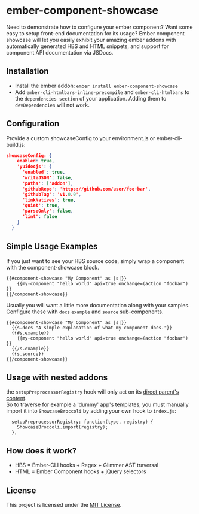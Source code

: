# ember-component-showcase

Need to demonstrate how to configure your ember component?  Want some easy to setup front-end documentation for its usage?  Ember component showcase will let you easily exhibit your amazing ember addons with automatically generated HBS and HTML snippets, and support for component API documentation via JSDocs.

## Installation

* Install the ember addon: `ember install ember-component-showcase`
* Add `ember-cli-htmlbars-inline-precompile` and `ember-cli-htmlbars` to the `dependencies section` of your application.  Adding them to `devDependencies` will not work.

## Configuration

Provide a custom showcaseConfig to your environment.js or ember-cli-build.js:
``` json
showcaseConfig: {
    enabled: true,
    'yuidocjs': {
      'enabled': true,
      'writeJSON': false,
      'paths': ['addon'],
      'githubRepo': 'https://github.com/user/foo-bar',
      'githubTag': 'v1.0.0',
      'linkNatives': true,
      'quiet': true,
      'parseOnly': false,
      'lint': false
    }
  }
```

## Simple Usage Examples
If you just want to see your HBS source code, simply wrap a component with the component-showcase block.
```
{{#component-showcase "My Component" as |s|}}
    {{my-component "hello world" api=true onchange=(action "foobar") }}
{{/component-showcase}}
```

Usually you will want a little more documentation along with your samples.  Configure these with `docs` `example` and `source` sub-components.
```
{{#component-showcase "My Component" as |s|}}
  {{s.docs "A simple explanation of what my component does."}}
  {{#s.example}}
    {{my-component "hello world" api=true onchange=(action "foobar") }}
  {{/s.example}}
  {{s.source}}
{{/component-showcase}}
```

## Usage with nested addons
the `setupPreprocessorRegistry` hook will only act on its [direct parent's content](https://github.com/ember-cli/ember-cli/issues/6670).  
So to traverse for example a 'dummy' app's templates, you must manually import it into `ShowcaseBroccoli` by adding your own hook to `index.js`:
```
  setupPreprocessorRegistry: function(type, registry) {
    ShowcaseBroccoli.import(registry);
  },
```

## How does it work?

* HBS = Ember-CLI hooks + Regex + Glimmer AST traversal
* HTML = Ember Component hooks + jQuery selectors

License
------------------------------------------------------------------------------

This project is licensed under the [MIT License](LICENSE.md).
